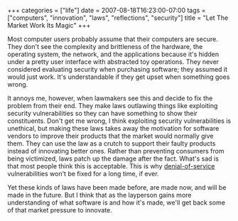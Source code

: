 +++
categories = ["life"]
date = 2007-08-18T16:23:00-07:00
tags = ["computers", "innovation", "laws", "reflections", "security"]
title = "Let The Market Work Its Magic"
+++

Most computer users probably assume that their computers are secure. They don't see the complexity and brittleness of the hardware, the operating system, the network, and the applications because it's hidden under a pretty user interface with abstracted toy operations. They never considered evaluating security when purchasing software; they assumed it would just work. It's understandable if they get upset when something goes wrong.

It annoys me, however, when lawmakers see this and decide to fix the problem from their end. They make laws outlawing things like exploiting security vulnerabilities so they can have something to show their constituents. Don't get me wrong, I think exploiting security vulnerabilities is unethical, but making these laws takes away the motivation for software vendors to improve their products that the market would normally give them. They can use the law as a crutch to support their faulty products instead of innovating better ones. Rather than preventing consumers from being victimized, laws patch up the damage after the fact. What's sad is that most people think this is acceptable. This is why [denial-of-service](https://en.wikipedia.org/wiki/Denial-of-service_attack) vulnerabilities won't be fixed for a long time, if ever.

Yet these kinds of laws have been made before, are made now, and will be made in the future. But I think that as the layperson gains more understanding of what software is and how it's made, we'll get back some of that market pressure to innovate.
